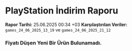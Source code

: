 # PlayStation İndirim Raporu

**Rapor Tarihi:** 25.06.2025 00:34 +03
**Karşılaştırılan Veriler:** `games_24_06_2025_13_19` ve `games_24_06_2025_21_12`

### Fiyatı Düşen Yeni Bir Ürün Bulunamadı.
